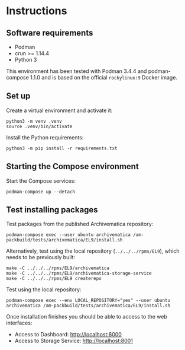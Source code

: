 # Instructions

## Software requirements

- Podman
- crun >= 1.14.4
- Python 3

This environment has been tested with Podman 3.4.4 and podman-compose 1.1.0
and is based on the official `rockylinux:9` Docker image.

## Set up

Create a virtual environment and activate it:

```shell
python3 -m venv .venv
source .venv/bin/activate
```

Install the Python requirements:

```shell
python3 -m pip install -r requirements.txt
```

## Starting the Compose environment

Start the Compose services:

```shell
podman-compose up --detach
```

## Test installing packages

Test packages from the published Archivematica repository:

```shell
podman-compose exec --user ubuntu archivematica /am-packbuild/tests/archivematica/EL9/install.sh
```

Alternatively, test using the local repository (`../../../rpms/EL9`), which
needs to be previously built:

```shell
make -C ../../../rpms/EL9/archivematica
make -C ../../../rpms/EL9/archivematica-storage-service
make -C ../../../rpms/EL9 createrepo
```

Test using the local repository:

```shell
podman-compose exec --env LOCAL_REPOSITORY="yes" --user ubuntu archivematica /am-packbuild/tests/archivematica/EL9/install.sh
```

Once installation finishes you should be able to access to the web interfaces:

- Access to Dashboard: <http://localhost:8000>
- Access to Storage Service: <http://localhost:8001>
